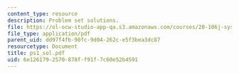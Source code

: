 ```yaml
---
content_type: resource
description: Problem set solutions.
file: https://ol-ocw-studio-app-qa.s3.amazonaws.com/courses/20-106j-systems-microbiology-fall-2006/6e1261792570878ff91f7c60e52b4591_ps1_sol.pdf
file_type: application/pdf
parent_uid: dd97f4fb-90fc-9d04-262c-e5f3bea3dc87
resourcetype: Document
title: ps1_sol.pdf
uid: 6e126179-2570-878f-f91f-7c60e52b4591
---
```

